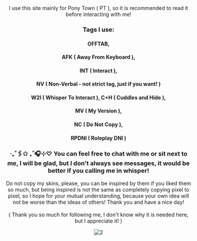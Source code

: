 <div align="center">
I use this site mainly for Pony Town ( PT ), so it is recommended to read it before interacting with me!

### Tags I use: 
#### OFFTAB, 
#### AFK ( Away From Keyboard ),
#### INT ( Interact ),
#### NV ( Non-Verbal - not strict tag, just if you want! )
#### W2I ( Whisper To Interact ), C+H ( Cuddles and Hide ),
#### MV ( My Version ),
#### NC ( Do Not Copy ),
#### RPDNI ( Roleplay DNI )

### ‧₊˚🖇️✩ ₊˚🎧⊹♡ You can feel free to chat with me or sit next to me, I will be glad, but I don't always see messages, it would be better if you calling me in whisper!<br/>
Do not copy my skins, please, you can be inspired by them if you liked them so much, but being inspired is not the same as completely copying pixel to pixel, so I hope for your mutual understanding, because your own idea will not be worse than the ideas of others! Thank you and have a nice day!<br/>
<br/>( Thank you so much for following me, I don't know why it is needed here, but I appreciate it! )

![2 ](https://github.com/user-attachments/assets/ede19d5f-1d48-4b9d-9b08-22f98d74d61d)
</div>
